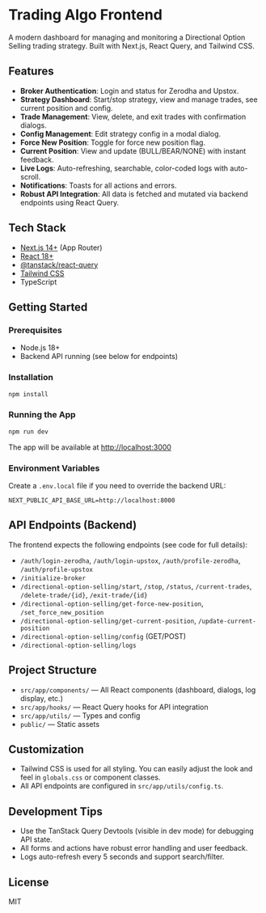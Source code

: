 # Trading Algo Frontend

A modern dashboard for managing and monitoring a Directional Option Selling trading strategy. Built with Next.js, React Query, and Tailwind CSS.

## Features

- **Broker Authentication**: Login and status for Zerodha and Upstox.
- **Strategy Dashboard**: Start/stop strategy, view and manage trades, see current position and config.
- **Trade Management**: View, delete, and exit trades with confirmation dialogs.
- **Config Management**: Edit strategy config in a modal dialog.
- **Force New Position**: Toggle for force new position flag.
- **Current Position**: View and update (BULL/BEAR/NONE) with instant feedback.
- **Live Logs**: Auto-refreshing, searchable, color-coded logs with auto-scroll.
- **Notifications**: Toasts for all actions and errors.
- **Robust API Integration**: All data is fetched and mutated via backend endpoints using React Query.

## Tech Stack

- [Next.js 14+](https://nextjs.org/) (App Router)
- [React 18+](https://react.dev/)
- [@tanstack/react-query](https://tanstack.com/query/latest)
- [Tailwind CSS](https://tailwindcss.com/)
- TypeScript

## Getting Started

### Prerequisites
- Node.js 18+
- Backend API running (see below for endpoints)

### Installation

```bash
npm install
```

### Running the App

```bash
npm run dev
```

The app will be available at [http://localhost:3000](http://localhost:3000)

### Environment Variables

Create a `.env.local` file if you need to override the backend URL:

```
NEXT_PUBLIC_API_BASE_URL=http://localhost:8000
```

## API Endpoints (Backend)

The frontend expects the following endpoints (see code for full details):
- `/auth/login-zerodha`, `/auth/login-upstox`, `/auth/profile-zerodha`, `/auth/profile-upstox`
- `/initialize-broker`
- `/directional-option-selling/start`, `/stop`, `/status`, `/current-trades`, `/delete-trade/{id}`, `/exit-trade/{id}`
- `/directional-option-selling/get-force-new-position`, `/set_force_new_position`
- `/directional-option-selling/get-current-position`, `/update-current-position`
- `/directional-option-selling/config` (GET/POST)
- `/directional-option-selling/logs`

## Project Structure

- `src/app/components/` — All React components (dashboard, dialogs, log display, etc.)
- `src/app/hooks/` — React Query hooks for API integration
- `src/app/utils/` — Types and config
- `public/` — Static assets

## Customization
- Tailwind CSS is used for all styling. You can easily adjust the look and feel in `globals.css` or component classes.
- All API endpoints are configured in `src/app/utils/config.ts`.

## Development Tips
- Use the TanStack Query Devtools (visible in dev mode) for debugging API state.
- All forms and actions have robust error handling and user feedback.
- Logs auto-refresh every 5 seconds and support search/filter.

## License

MIT

